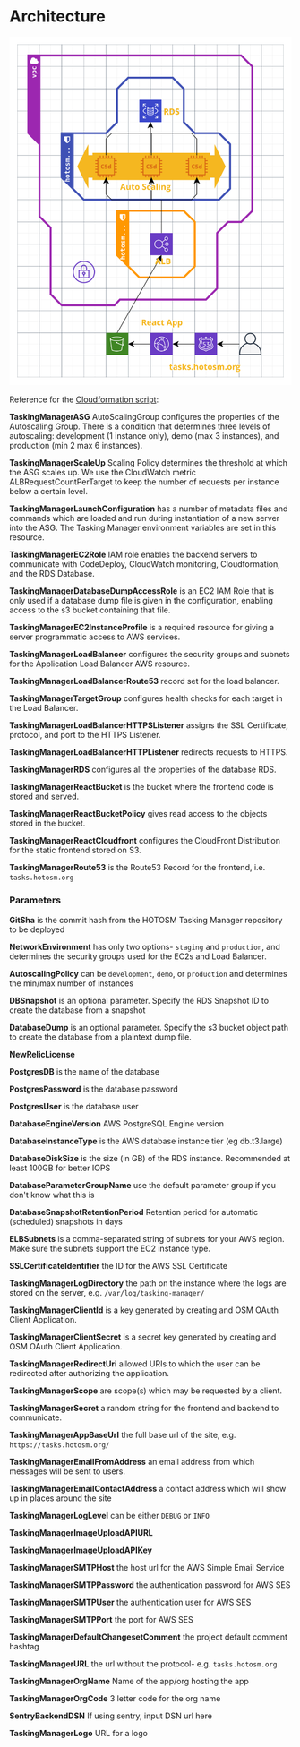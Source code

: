 # Architecture

![TM Architecture](../images/tm-architecture.svg)

Reference for the [Cloudformation script](../scripts/aws/cloudformation/tasking-manager.template.js):

**TaskingManagerASG** AutoScalingGroup configures the properties of the Autoscaling Group. There is a condition that determines three levels of autoscaling: development (1 instance only), demo (max 3 instances), and production (min 2 max 6 instances).

**TaskingManagerScaleUp** Scaling Policy determines the threshold at which the ASG scales up. We use the CloudWatch metric ALBRequestCountPerTarget to keep the number of requests per instance below a certain level.

**TaskingManagerLaunchConfiguration** has a number of metadata files and commands which are loaded and run during instantiation of a new server into the ASG. The Tasking Manager environment variables are set in this resource.

**TaskingManagerEC2Role** IAM role enables the backend servers to communicate with CodeDeploy, CloudWatch monitoring, Cloudformation, and the RDS Database.

**TaskingManagerDatabaseDumpAccessRole** is an EC2 IAM Role that is only used if a database dump file is given in the configuration, enabling access to the s3 bucket containing that file.

**TaskingManagerEC2InstanceProfile** is a required resource for giving a server programmatic access to AWS services.

**TaskingManagerLoadBalancer** configures the security groups and subnets for the Application Load Balancer AWS resource.

**TaskingManagerLoadBalancerRoute53** record set for the load balancer.

**TaskingManagerTargetGroup** configures health checks for each target in the Load Balancer.

**TaskingManagerLoadBalancerHTTPSListener** assigns the SSL Certificate, protocol, and port to the HTTPS Listener.

**TaskingManagerLoadBalancerHTTPListener** redirects requests to HTTPS.

**TaskingManagerRDS** configures all the properties of the database RDS.

**TaskingManagerReactBucket** is the bucket where the frontend code is stored and served.

**TaskingManagerReactBucketPolicy** gives read access to the objects stored in the bucket.

**TaskingManagerReactCloudfront** configures the CloudFront Distribution for the static frontend stored on S3.

**TaskingManagerRoute53** is the Route53 Record for the frontend, i.e. `tasks.hotosm.org`

### Parameters

**GitSha** is the commit hash from the HOTOSM Tasking Manager repository to be deployed

**NetworkEnvironment** has only two options- `staging` and `production`, and determines the security groups used for the EC2s and Load Balancer.

**AutoscalingPolicy** can be `development`, `demo`, or `production` and determines the min/max number of instances

**DBSnapshot** is an optional parameter. Specify the RDS Snapshot ID to create the database from a snapshot

**DatabaseDump** is an optional parameter. Specify the s3 bucket object path to create the database from a plaintext dump file.

**NewRelicLicense**

**PostgresDB** is the name of the database

**PostgresPassword** is the database password

**PostgresUser** is the database user

**DatabaseEngineVersion** AWS PostgreSQL Engine version

**DatabaseInstanceType** is the AWS database instance tier (eg db.t3.large)

**DatabaseDiskSize** is the size (in GB) of the RDS instance. Recommended at least 100GB for better IOPS

**DatabaseParameterGroupName** use the default parameter group if you don't know what this is

**DatabaseSnapshotRetentionPeriod** Retention period for automatic (scheduled) snapshots in days

**ELBSubnets** is a comma-separated string of subnets for your AWS region. Make sure the subnets support the EC2 instance type.

**SSLCertificateIdentifier** the ID for the AWS SSL Certificate

**TaskingManagerLogDirectory** the path on the instance where the logs are stored on the server, e.g. `/var/log/tasking-manager/`

**TaskingManagerClientId** is a key generated by creating and OSM OAuth Client Application.

**TaskingManagerClientSecret** is a secret key generated by creating and OSM OAuth Client Application.

**TaskingManagerRedirectUri** allowed URIs to which the user can be redirected after authorizing the application.

**TaskingManagerScope** are scope(s) which may be requested by a client.

**TaskingManagerSecret** a random string for the frontend and backend to communicate.

**TaskingManagerAppBaseUrl** the full base url of the site, e.g. `https://tasks.hotosm.org/`

**TaskingManagerEmailFromAddress** an email address from which messages will be sent to users.

**TaskingManagerEmailContactAddress** a contact address which will show up in places around the site

**TaskingManagerLogLevel** can be either `DEBUG` or `INFO`

**TaskingManagerImageUploadAPIURL**

**TaskingManagerImageUploadAPIKey**

**TaskingManagerSMTPHost** the host url for the AWS Simple Email Service

**TaskingManagerSMTPPassword** the authentication password for AWS SES

**TaskingManagerSMTPUser** the authentication user for AWS SES

**TaskingManagerSMTPPort** the port for AWS SES

**TaskingManagerDefaultChangesetComment** the project default comment hashtag

**TaskingManagerURL** the url without the protocol- e.g. `tasks.hotosm.org`

**TaskingManagerOrgName** Name of the app/org hosting the app

**TaskingManagerOrgCode** 3 letter code for the org name

**SentryBackendDSN** If using sentry, input DSN url here

**TaskingManagerLogo** URL for a logo
